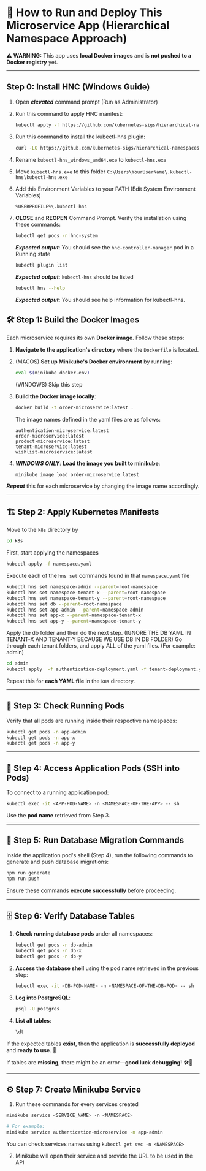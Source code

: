 # 🚀 How to Run and Deploy This Microservice App (Hierarchical Namespace Approach)

⚠ **WARNING:** This app uses **local Docker images** and is **not pushed to a Docker registry** yet.

---

## Step 0: Install HNC (Windows Guide)

1. Open **_elevated_** command prompt (Run as Administrator)
2. Run this command to apply HNC manifest:

    ```sh
    kubectl apply -f https://github.com/kubernetes-sigs/hierarchical-namespaces/releases/download/v1.1.0/default.yaml
    ```

3. Run this command to install the kubectl-hns plugin:

    ```sh
    curl -LO https://github.com/kubernetes-sigs/hierarchical-namespaces/releases/download/v1.1.0/kubectl-hns_windows_amd64.exe
    ```

4. Rename `kubectl-hns_windows_amd64.exe` to `kubectl-hns.exe`
5. Move `kubectl-hns.exe` to this folder `C:\Users\YourUserName\.kubectl-hns\kubectl-hns.exe`
6. Add this Environment Variables to your PATH (Edit System Environment Variables)

    ```sh
    %USERPROFILE%\.kubectl-hns
    ```

7. **CLOSE** and **REOPEN** Command Prompt. Verify the installation using these commands:

    ```sh
    kubectl get pods -n hnc-system
    ```

    **_Expected output_**: You should see the `hnc-controller-manager` pod in a Running state

    ```sh
    kubectl plugin list
    ```

    **_Expected output_**: `kubectl-hns` should be listed

    ```sh
    kubectl hns --help
    ```

    **_Expected output_**: You should see help information for kubectl-hns.

## 🛠 Step 1: Build the Docker Images

Each microservice requires its own **Docker image**. Follow these steps:

1. **Navigate to the application's directory** where the `Dockerfile` is located.
2. (MACOS) **Set up Minikube's Docker environment** by running:

   ```sh
   eval $(minikube docker-env)
   ```

   (WINDOWS) Skip this step

3. **Build the Docker image locally**:

   ```sh
   docker build -t order-microservice:latest .
   ```
   The image names defined in the yaml files are as follows:
   ```
   authentication-microservice:latest
   order-microservice:latest
   product-microservice:latest
   tenant-microservice:latest
   wishlist-microservice:latest
   ```

4. **_WINDOWS ONLY_**: **Load the image you built to minikube**:

    ```sh
    minikube image load order-microservice:latest
    ```

**_Repeat_** this for each microservice by changing the image name accordingly.

---

## 🏗 Step 2: Apply Kubernetes Manifests

Move to the `k8s` directory by
 ```sh
 cd k8s
 ```

First, start applying the namespaces

```sh
kubectl apply -f namespace.yaml
```

Execute each of the `hns set` commands found in that `namespace.yaml` file
```sh
kubectl hns set namespace-admin --parent=root-namespace
kubectl hns set namespace-tenant-x --parent=root-namespace
kubectl hns set namespace-tenant-y --parent=root-namespace
kubectl hns set db --parent=root-namespace
kubectl hns set app-admin --parent=namespace-admin
kubectl hns set app-x --parent=namespace-tenant-x
kubectl hns set app-y --parent=namespace-tenant-y
```
Apply the db folder and then do the next step. (IGNORE THE DB YAML IN TENANT-X AND TENANT-Y BECAUSE WE USE DB IN DB FOLDER)
Go through each tenant folders, and apply ALL of the yaml files. (For example: admin)

```sh
cd admin
kubectl apply  -f authentication-deployment.yaml -f tenant-deployment.yaml
```

Repeat this for **each YAML file** in the `k8s` directory.

---

## 📜 Step 3: Check Running Pods

Verify that all pods are running inside their respective namespaces:

```sh
kubectl get pods -n app-admin
kubectl get pods -n app-x
kubectl get pods -n app-y
```

---

## 🔄 Step 4: Access Application Pods (SSH into Pods)

To connect to a running application pod:

```sh
kubectl exec -it <APP-POD-NAME> -n <NAMESPACE-OF-THE-APP> -- sh
```

Use the **pod name** retrieved from Step 3.

---

## 📌 Step 5: Run Database Migration Commands

Inside the application pod's shell (Step 4), run the following commands to generate and push database migrations:

```sh
npm run generate
npm run push
```

Ensure these commands **execute successfully** before proceeding.

---

## 🗄 Step 6: Verify Database Tables

1. **Check running database pods** under all namespaces:

   ```sh
   kubectl get pods -n db-admin
   kubectl get pods -n db-x
   kubectl get pods -n db-y
   ```

2. **Access the database shell** using the pod name retrieved in the previous step:

   ```sh
   kubectl exec -it <DB-POD-NAME> -n <NAMESPACE-OF-THE-DB-POD> -- sh
   ```

3. **Log into PostgreSQL**:

   ```sh
   psql -U postgres
   ```

4. **List all tables**:
   ```sh
   \dt
   ```

If the expected tables **exist**, then the application is **successfully deployed** and **ready to use**. 🎉

If tables are **missing**, there might be an error—**good luck debugging!** 🛠️🚀

---

## ⚙️ Step 7: Create Minikube Service
1. Run these commands for every services created
```sh
minikube service <SERVICE_NAME> -n <NAMESPACE>

# For example:
minikube service authentication-microservice -n app-admin
```
You can check services names using `kubectl get svc -n <NAMESPACE>`

2. Minikube will open their service and provide the URL to be used in the API

